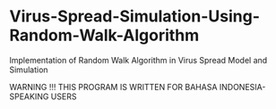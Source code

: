 # Virus-Spread-Simulation-Using-Random-Walk-Algorithm
Implementation of Random Walk Algorithm in Virus Spread Model and Simulation

WARNING !!!
THIS PROGRAM IS WRITTEN FOR BAHASA INDONESIA-SPEAKING USERS
